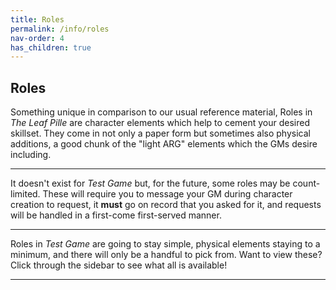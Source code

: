 ```yaml
---
title: Roles
permalink: /info/roles
nav-order: 4
has_children: true
---
```


## Roles

Something unique in comparison to our usual reference material, Roles in *The Leaf Pille* are character elements which help to cement your desired skillset. They come in not only a paper form but sometimes also physical additions, a good chunk of the "light ARG" elements which the GMs desire including.

---

It doesn't exist for *Test Game* but, for the future, some roles may be count-limited. These will require you to message your GM during character creation to request, it **must** go on record that you asked for it, and requests will be handled in a first-come first-served manner.

---

Roles in *Test Game* are going to stay simple, physical elements staying to a minimum, and there will only be a handful to pick from. Want to view these? Click through the sidebar to see what all is available! 

---
